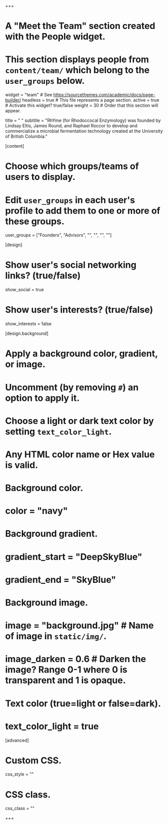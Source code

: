 +++
# A "Meet the Team" section created with the People widget.
# This section displays people from `content/team/` which belong to the `user_groups` below.

widget = "team"  # See https://sourcethemes.com/academic/docs/page-builder/
headless = true  # This file represents a page section.
active = true  # Activate this widget? true/false
weight = 30  # Order that this section will appear.

title = " "
subtitle = "RhYme (for Rhodoccocal Enzymology) was founded by Lindsay Eltis, James Round, and Raphael Roccor to develop and commercialize a microbial fermentation technology created at the University of British Columbia."

[content]
  # Choose which groups/teams of users to display.
  #   Edit `user_groups` in each user's profile to add them to one or more of these groups.
  user_groups = ["Founders",
                 "Advisors",
                 "",
                 "",
                 "",
                 ""]

[design]
  # Show user's social networking links? (true/false)
  show_social = true

  # Show user's interests? (true/false)
  show_interests = false


  

[design.background]
  # Apply a background color, gradient, or image.
  #   Uncomment (by removing `#`) an option to apply it.
  #   Choose a light or dark text color by setting `text_color_light`.
  #   Any HTML color name or Hex value is valid.
  
  # Background color.
  # color = "navy"
  
  # Background gradient.
  # gradient_start = "DeepSkyBlue"
  # gradient_end = "SkyBlue"
  
  # Background image.
  # image = "background.jpg"  # Name of image in `static/img/`.
  # image_darken = 0.6  # Darken the image? Range 0-1 where 0 is transparent and 1 is opaque.

  # Text color (true=light or false=dark).
  # text_color_light = true  
  
[advanced]
 # Custom CSS. 
 css_style = ""
 
 # CSS class.
 css_class = ""


+++
